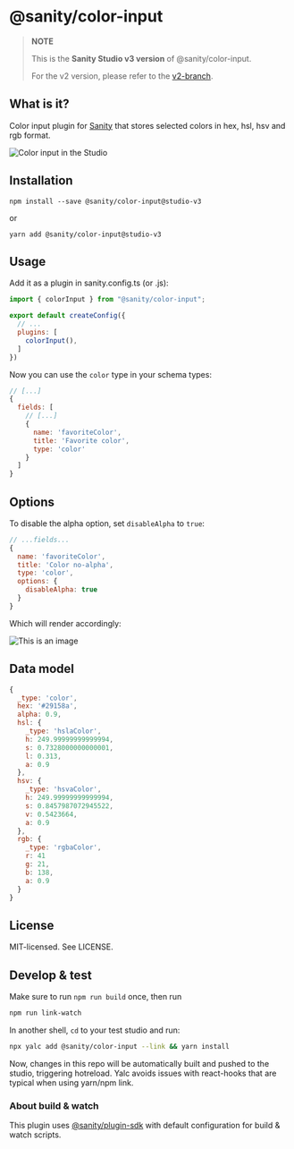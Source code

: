 # @sanity/color-input

> **NOTE** 
> 
> This is the **Sanity Studio v3 version** of @sanity/color-input.
> 
> For the v2 version, please refer to the [v2-branch](https://github.com/sanity-io/sanity/tree/next/packages/%40sanity/color-input).

## What is it?

Color input plugin for [Sanity](https://sanity.io/) that stores selected colors in hex, hsl, hsv and rgb format.

![Color input in the Studio](assets/color-input.png)

## Installation
```
npm install --save @sanity/color-input@studio-v3
```

or 

```
yarn add @sanity/color-input@studio-v3
```

## Usage

Add it as a plugin in sanity.config.ts (or .js):

```js
import { colorInput } from "@sanity/color-input";

export default createConfig({
  // ...
  plugins: [
    colorInput(),
  ] 
})
```



Now you can use the `color` type in your schema types:

```js
// [...]
{
  fields: [
    // [...]
    {
      name: 'favoriteColor',
      title: 'Favorite color',
      type: 'color'
    }
  ]
}
```

## Options

To disable the alpha option, set `disableAlpha` to `true`:

```js
// ...fields...
{
  name: 'favoriteColor',
  title: 'Color no-alpha',
  type: 'color',
  options: {
    disableAlpha: true
  }
}
```

Which will render accordingly:

![This is an image](assets/no-alpha.png)

## Data model

```js
{
  _type: 'color',
  hex: '#29158a',
  alpha: 0.9,
  hsl: {
    _type: 'hslaColor',
    h: 249.99999999999994,
    s: 0.7328000000000001,
    l: 0.313,
    a: 0.9
  },
  hsv: {
    _type: 'hsvaColor',
    h: 249.99999999999994,
    s: 0.8457987072945522,
    v: 0.5423664,
    a: 0.9
  },
  rgb: {
    _type: 'rgbaColor',
    r: 41
    g: 21,
    b: 138,
    a: 0.9
  }
}
```

## License

MIT-licensed. See LICENSE.


## Develop & test

Make sure to run `npm run build` once, then run

```bash
npm run link-watch
```

In another shell, `cd` to your test studio and run:

```bash
npx yalc add @sanity/color-input --link && yarn install
```

Now, changes in this repo will be automatically built and pushed to the studio,
triggering hotreload. Yalc avoids issues with react-hooks that are typical when using yarn/npm link.

### About build & watch 

This plugin uses [@sanity/plugin-sdk](https://github.com/sanity-io/plugin-sdk)
with default configuration for build & watch scripts.
